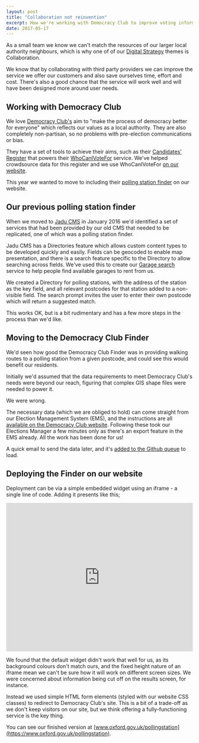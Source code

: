 ```yaml
---
layout: post
title: "Collaboration not reinvention"
excerpt: How we're working with Democracy Club to improve voting information for our residents
date: 2017-05-17
---
```


As a small team we know we can't match the resources of our larger local authority neighbours, which is why one of of our [Digital Strategy](http://digital.oxford.gov.uk/strategy/) themes is Collaboration.

We know that by collaborating with third party providers we can improve the service we offer our customers and also save ourselves time, effort and cost. There's also a good chance that the service will work well and will have been designed more around user needs.

## Working with Democracy Club
We love [Democracy Club's](https://democracyclub.org.uk) aim to "make the process of democracy better for everyone" which reflects our values as a local authority. They are also completely non-partisan, so no problems with pre-election communications or bias.

They have a set of tools to achieve their aims, such as their [Candidates' Register](https://candidates.democracyclub.org.uk/) that powers their [WhoCanIVoteFor](https://whocanivotefor.co.uk/) service. We've helped crowdsource data for this register and we use WhoCanIVoteFor [on our website](https://www.oxford.gov.uk/info/20046/elections_and_voting/1178/general_election_-_8_june_2017).

This year we wanted to move to including their [polling station finder](http://pollingstations.democracyclub.org.uk/) on our website.

## Our previous polling station finder
When we moved to [Jadu CMS](https://www.jadu.net/content-management-system) in January 2016 we'd identified a set of services that had been provided by our old CMS that needed to be replicated, one of which was a polling station finder.

Jadu CMS has a Directories feature which allows custom content types to be developed quickly and easily. Fields can be geocoded to enable map presentation, and there is a search feature specific to the Directory to allow searching across fields. We've used this to create our [Garage search](https://www.oxford.gov.uk/garagesearch) service to help people find available garages to rent from us.

We created a Directory for polling stations, with the address of the station as the key field, and all relevant postcodes for that station added to a non-visible field. The search prompt invites the user to enter their own postcode which will return a suggested match.

This works OK, but is a bit rudimentary and has a few more steps in the process than we'd like.

## Moving to the Democracy Club Finder
We'd seen how good the Democracy Club Finder was in providing walking routes to a polling station from a given postcode, and could see this would benefit our residents.

Initially we'd assumed that the data requirements to meet Democracy Club's needs were beyond our reach, figuring that complex GIS shape files were needed to power it.

We were wrong.

The necessary data (which we are obliged to hold) can come straight from our Election Management System (EMS), and the instructions are all [available on the Democracy Club website](https://democracyclub.org.uk/projects/polling-stations/upload/). Following these took our Elections Manager a few minutes only as there's an export feature in the EMS already. All the work has been done for us!

A quick email to send the data later, and it's [added to the Github queue](https://github.com/DemocracyClub/UK-Polling-Stations/issues/841) to load.

## Deploying the Finder on our website
Deployment can be via a simple embedded widget using an iframe - a single line of code. Adding it presents like this;

<iframe src="https://wheredoivote.co.uk/embed/"
    style="width:100%; height:400px"
    frameborder="0"
    scrolling="no"></iframe>

We found that the default widget didn't work that well for us, as its background colours don't match ours, and the fixed height nature of an iframe mean we can't be sure how it will work on different screen sizes. We were concerned about information being cut off on the results screen, for instance.

Instead we used simple HTML form elements (styled with our website CSS classes) to redirect to Democracy Club's site. This is a bit of a trade-off as we don't keep visitors on our site, but we think offering a fully-functioning service is the key thing.

You can see our finished version at [www.oxford.gov.uk/pollingstation](https://www.oxford.gov.uk/pollingstation).
